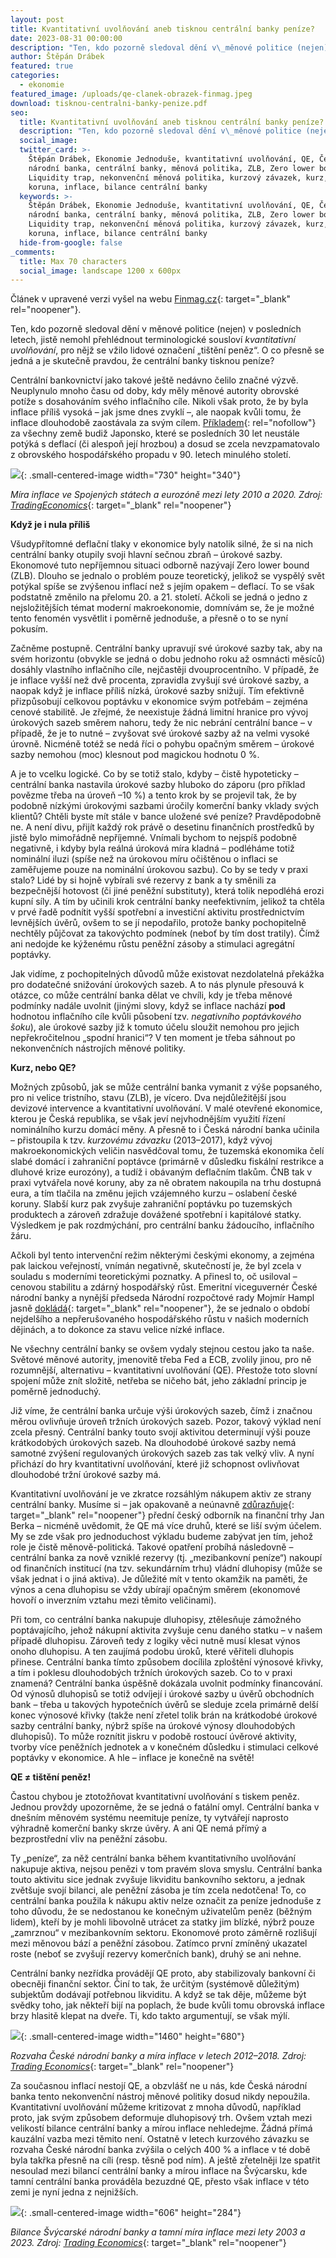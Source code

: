 ```yaml
---
layout: post
title: Kvantitativní uvolňování aneb tisknou centrální banky peníze?
date: 2023-08-31 00:00:00
description: "Ten, kdo pozorně sledoval dění v\_měnové politice (nejen) v\_posledních letech, jistě nemohl přehlédnout terminologické sousloví kvantitativní uvolňování, pro nějž se vžilo lidové označení „tištění peněz“. O co přesně se jedná a je skutečně pravdou, že centrální banky tisknou peníze?"
author: Štěpán Drábek
featured: true
categories:
  - ekonomie
featured_image: /uploads/qe-clanek-obrazek-finmag.jpeg
download: tisknou-centralni-banky-penize.pdf
seo:
  title: Kvantitativní uvolňování aneb tisknou centrální banky peníze?
  description: "Ten, kdo pozorně sledoval dění v\_měnové politice (nejen) v\_posledních letech, jistě nemohl přehlédnout terminologické sousloví kvantitativní uvolňování, pro nějž se vžilo lidové označení „tištění peněz“. O co přesně se jedná a je skutečně pravdou, že centrální banky tisknou peníze?"
  social_image:
  twitter_card: >-
    Štěpán Drábek, Ekonomie Jednoduše, kvantitativní uvolňování, QE, Česká
    národní banka, centrální banky, měnová politika, ZLB, Zero lower bound, ČNB,
    Liquidity trap, nekonvenční měnová politika, kurzový závazek, kurz, česká
    koruna, inflace, bilance centrální banky
  keywords: >-
    Štěpán Drábek, Ekonomie Jednoduše, kvantitativní uvolňování, QE, Česká
    národní banka, centrální banky, měnová politika, ZLB, Zero lower bound, ČNB,
    Liquidity trap, nekonvenční měnová politika, kurzový závazek, kurz, česká
    koruna, inflace, bilance centrální banky
  hide-from-google: false
_comments:
  title: Max 70 characters
  social_image: landscape 1200 x 600px
---
```

Článek v upravené verzi vyšel na webu&nbsp;[Finmag.cz](https://finmag.penize.cz/penize/444832-ze-centralni-banky-tisknou-penize-neverte-bludum-je-tomu-jinak){: target="_blank" rel="noopener"}.

Ten, kdo pozorně sledoval dění v měnové politice (nejen) v posledních letech, jistě nemohl přehlédnout terminologické sousloví *kvantitativní uvolňování*, pro nějž se vžilo lidové označení „tištění peněz“. O co přesně se jedná a je skutečně pravdou, že centrální banky tisknou peníze?

Centrální bankovnictví jako takové ještě nedávno čelilo značné výzvě. Neuplynulo mnoho času od doby, kdy měly měnové autority obrovské potíže s dosahováním svého inflačního cíle. Nikoli však proto, že by byla inflace příliš vysoká – jak jsme dnes zvyklí –, ale naopak kvůli tomu, že inflace dlouhodobě zaostávala za svým cílem. [Příkladem](https://www.cnb.cz/export/sites/cnb/cs/menova-politika/.galleries/monitoring_centralnich_bank/2202_mcb.pdf){: rel="nofollow"} za všechny země budiž Japonsko, které se posledních 30 let neustále potýká s deflací (či alespoň její hrozbou) a dosud se zcela nevzpamatovalo z obrovského hospodářského propadu v 90. letech minulého století.

![](/uploads/inflace-usa-emu-2010-2020.png){: .small-centered-image width="730" height="340"}

*Míra inflace ve Spojených státech a eurozóně mezi lety 2010 a 2020. Zdroj:* [*TradingEconomics*](https://tradingeconomics.com/united-states/inflation-cpi){: target="_blank" rel="noopener"}

**Když je i nula příliš**

Všudypřítomné deflační tlaky v ekonomice byly natolik silné, že si na nich centrální banky otupily svoji hlavní sečnou zbraň – úrokové sazby. Ekonomové tuto nepříjemnou situaci odborně nazývají Zero lower bound (ZLB). Dlouho se jednalo o problém pouze teoretický, jelikož se vyspělý svět potýkal spíše se zvýšenou inflací než s jejím opakem – deflací. To se však podstatně změnilo na přelomu 20. a 21. století. Ačkoli se jedná o jedno z nejsložitějších témat moderní makroekonomie, domnívám se, že je možné tento fenomén vysvětlit i poměrně jednoduše, a přesně o to se nyní pokusím.

Začněme postupně. Centrální banky upravují své úrokové sazby tak, aby na svém horizontu (obvykle se jedná o dobu jednoho roku až osmnácti měsíců) dosáhly vlastního inflačního cíle, nejčastěji dvouprocentního. V případě, že je inflace vyšší než dvě procenta, zpravidla zvyšují své úrokové sazby, a naopak když je inflace příliš nízká, úrokové sazby snižují. Tím efektivně přizpůsobují celkovou poptávku v ekonomice svým potřebám – zejména cenové stabilitě. Je zřejmé, že neexistuje žádná limitní hranice pro vývoj úrokových sazeb směrem nahoru, tedy že nic nebrání centrální bance – v případě, že je to nutné – zvyšovat své úrokové sazby až na velmi vysoké úrovně. Nicméně totéž se nedá říci o pohybu opačným směrem – úrokové sazby nemohou (moc) klesnout pod magickou hodnotu 0 %.

A je to vcelku logické. Co by se totiž stalo, kdyby – čistě hypoteticky – centrální banka nastavila úrokové sazby hluboko do záporu (pro příklad povězme třeba na úroveň –10 %) a tento krok by se projevil tak, že by podobně nízkými úrokovými sazbami úročily komerční banky vklady svých klientů? Chtěli byste mít stále v bance uložené své peníze? Pravděpodobně ne. A není divu, přijít každý rok právě o desetinu finančních prostředků by jistě bylo mimořádně nepříjemné. Vnímali bychom to nejspíš podobně negativně, i kdyby byla reálná úroková míra kladná – podléháme totiž nominální iluzi (spíše než na úrokovou míru očištěnou o inflaci se zaměřujeme pouze na nominální úrokovou sazbu). Co by se tedy v praxi stalo? Lidé by si hojně vybírali své rezervy z bank a ty směnili za bezpečnější hotovost (či jiné peněžní substituty), která tolik nepodléhá erozi kupní síly. A tím by učinili krok centrální banky neefektivním, jelikož ta chtěla v prvé řadě podnítit vyšší spotřební a investiční aktivitu prostřednictvím levnějších úvěrů, ovšem to se jí nepodařilo, protože banky pochopitelně nechtěly půjčovat za takovýchto podmínek (neboť by tím dost tratily). Čímž ani nedojde ke kýženému růstu peněžní zásoby a stimulaci agregátní poptávky.

Jak vidíme, z pochopitelných důvodů může existovat nezdolatelná překážka pro dodatečné snižování úrokových sazeb. A to nás plynule přesouvá k otázce, co může centrální banka dělat ve chvíli, kdy je třeba měnové podmínky nadále uvolnit (jinými slovy, když se inflace nachází **pod** hodnotou inflačního cíle kvůli působení tzv. *negativního poptávkového šoku*), ale úrokové sazby již k tomuto účelu sloužit nemohou pro jejich nepřekročitelnou „spodní hranici“? V ten moment je třeba sáhnout po nekonvenčních nástrojích měnové politiky.

**Kurz, nebo QE?**

Možných způsobů, jak se může centrální banka vymanit z výše popsaného, pro ni velice tristního, stavu (ZLB), je vícero. Dva nejdůležitější jsou devizové intervence a kvantitativní uvolňování. V malé otevřené ekonomice, kterou je Česká republika, se však jeví nejvhodnějším využití řízení nominálního kurzu domácí měny. A přesně to i Česká národní banka učinila – přistoupila k tzv. *kurzovému závazku* (2013–2017), když vývoj makroekonomických veličin nasvědčoval tomu, že tuzemská ekonomika čelí slabé domácí i zahraniční poptávce (primárně v důsledku fiskální restrikce a dluhové krize eurozóny), a tudíž i obávaným deflačním tlakům. ČNB tak v praxi vytvářela nové koruny, aby za ně obratem nakoupila na trhu dostupná eura, a tím tlačila na změnu jejich vzájemného kurzu – oslabení české koruny. Slabší kurz pak zvyšuje zahraniční poptávku po tuzemských produktech a zároveň zdražuje dovážené spotřební i kapitálové statky. Výsledkem je pak rozdmýchání, pro centrální banku žádoucího, inflačního žáru.

Ačkoli byl tento intervenční režim některými českými ekonomy, a zejména pak laickou veřejností, vnímán negativně, skutečností je, že byl zcela v souladu s moderními teoretickými poznatky. A přinesl to, oč usiloval – cenovou stabilitu a zdárný hospodářský růst. Emeritní viceguvernér České národní banky a nynější předseda Národní rozpočtové rady Mojmír Hampl jasně [dokládá](https://www.mojmirhampl.cz/detail-353/polemika-s-alesem-michlem-o-dnesni-a-minule-menove-politice-centralni-banky){: target="_blank" rel="noopener"}, že se jednalo o období nejdelšího a nepřerušovaného hospodářského růstu v našich moderních dějinách, a to dokonce za stavu velice nízké inflace.

Ne všechny centrální banky se ovšem vydaly stejnou cestou jako ta naše. Světové měnové autority, jmenovitě třeba Fed a ECB, zvolily jinou, pro ně rozumnější, alternativu – kvantitativní uvolňování (QE). Přestože toto slovní spojení může znít složitě, netřeba se ničeho bát, jeho základní princip je poměrně jednoduchý.

Již víme, že centrální banka určuje výši úrokových sazeb, čímž i značnou měrou ovlivňuje úroveň tržních úrokových sazeb. Pozor, takový výklad není zcela přesný. Centrální banky touto svojí aktivitou determinují výši pouze krátkodobých úrokových sazeb. Na dlouhodobé úrokové sazby nemá samotné zvýšení regulovaných úrokových sazeb zas tak velký vliv. A nyní přichází do hry kvantitativní uvolňování, které již schopnost ovlivňovat dlouhodobé tržní úrokové sazby má.

Kvantitativní uvolňování je ve zkratce rozsáhlým nákupem aktiv ze strany centrální banky. Musíme si – jak opakovaně a neúnavně [zdůrazňuje](https://youtu.be/g6XePFV99i0){: target="_blank" rel="noopener"} přední český odborník na finanční trhy Jan Berka – nicméně uvědomit, že QE má více druhů, které se liší svým účelem. My se zde však pro jednoduchost výkladu budeme zabývat jen tím, jehož role je čistě měnově-politická. Takové opatření probíhá následovně – centrální banka za nově vzniklé rezervy (tj. „mezibankovní peníze“) nakoupí od finančních institucí (na tzv. sekundárním trhu) vládní dluhopisy (může se však jednat i o jiná aktiva). Je důležité mít v tento okamžik na paměti, že výnos a cena dluhopisu se vždy ubírají opačným směrem (ekonomové hovoří o inverzním vztahu mezi těmito veličinami).

Při tom, co centrální banka nakupuje dluhopisy, ztělesňuje zámožného poptávajícího, jehož nákupní aktivita zvyšuje cenu daného statku – v našem případě dluhopisu. Zároveň tedy z logiky věci nutně musí klesat výnos onoho dluhopisu. A ten zaujímá podobu úroků, které věřiteli dluhopis přinese. Centrální banka tímto způsobem docílila zploštění výnosové křivky, a tím i poklesu dlouhodobých tržních úrokových sazeb. Co to v praxi znamená? Centrální banka úspěšně dokázala uvolnit podmínky financování. Od výnosů dluhopisů se totiž odvíjejí i úrokové sazby u úvěrů obchodních bank – třeba u takových hypotečních úvěrů se sleduje zcela primárně delší konec výnosové křivky (takže není zřetel tolik brán na krátkodobé úrokové sazby centrální banky, nýbrž spíše na úrokové výnosy dlouhodobých dluhopisů). To může roznítit jiskru v podobě rostoucí úvěrové aktivity, tvorby více peněžních jednotek a v konečném důsledku i stimulaci celkové poptávky v ekonomice. A hle – inflace je konečně na světě!

**QE ≠ tištění peněz!**

Častou chybou je ztotožňovat kvantitativní uvolňování s tiskem peněz. Jednou provždy upozorněme, že se jedná o fatální omyl. Centrální banka v dnešním měnovém systému neemituje peníze, ty vytvářejí naprosto výhradně komerční banky skrze úvěry. A ani QE nemá přímý a bezprostřední vliv na peněžní zásobu.

Ty „peníze“, za něž centrální banka během kvantitativního uvolňování nakupuje aktiva, nejsou penězi v tom pravém slova smyslu. Centrální banka touto aktivitu sice jednak zvyšuje likviditu bankovního sektoru, a jednak zvětšuje svojí bilanci, ale peněžní zásoba je tím zcela nedotčena! To, co centrální banka použila k nákupu aktiv nelze označit za peníze jednoduše z toho důvodu, že se nedostanou ke konečným uživatelům peněz (běžným lidem), kteří by je mohli libovolně utrácet za statky jim blízké, nýbrž pouze „zamrznou“ v mezibankovním sektoru. Ekonomové proto záměrně rozlišují mezi měnovou bází a peněžní zásobou. Zatímco první zmíněný ukazatel roste (neboť se zvyšují rezervy komerčních bank), druhý se ani nehne.

Centrální banky nezřídka provádějí QE proto, aby stabilizovaly bankovní či obecněji finanční sektor. Činí to tak, že určitým (systémově důležitým) subjektům dodávají potřebnou likviditu. A když se tak děje, můžeme být svědky toho, jak někteří bijí na poplach, že bude kvůli tomu obrovská inflace brzy hlasitě klepat na dveře. Ti, kdo takto argumentují, se však mýlí.

![](/uploads/inflace-a-bilace-cnb.png){: .small-centered-image width="1460" height="680"}

*Rozvaha České národní banky a míra inflace v letech 2012–2018. Zdroj:* [*Trading Economics*](https://tradingeconomics.com/czech-republic/central-bank-balance-sheet){: target="_blank" rel="noopener"}

Za současnou inflací nestojí QE, a obzvlášť ne u nás, kde Česká národní banka tento nekonvenční nástroj měnové politiky dosud nikdy nepoužila. Kvantitativní uvolňování můžeme kritizovat z mnoha důvodů, například proto, jak svým způsobem deformuje dluhopisový trh. Ovšem vztah mezi velikostí bilance centrální banky a mírou inflace nehledejme. Žádná přímá kauzální vazba mezi těmito není. Ostatně v letech kurzového závazku se rozvaha České národní banka zvýšila o celých 400 % a inflace v té době byla takřka přesně na cíli (resp. těsně pod ním). A ještě zřetelněji lze spatřit nesoulad mezi bilancí centrální banky a mírou inflace na Švýcarsku, kde tamní centrální banka prováděla bezuzdné QE, přesto však inflace v této zemi je nyní jedna z nejnižších.

![](/uploads/snb-bilance-inflace.png){: .small-centered-image width="606" height="284"}

*Bilance Švýcarské národní banky a tamní míra inflace mezi lety 2003 a 2023. Zdroj:* [*Trading Economics*](https://tradingeconomics.com/switzerland/central-bank-balance-sheet){: target="_blank" rel="noopener"}